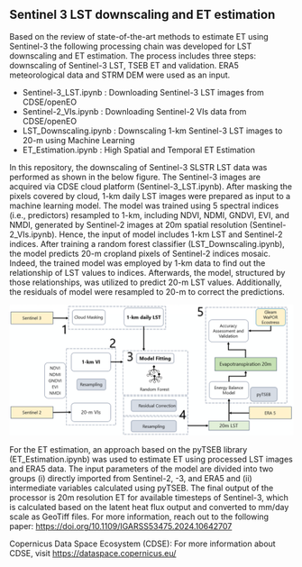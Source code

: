 ## Sentinel 3 LST downscaling and ET estimation

Based on the review of state-of-the-art methods  to estimate ET using Sentinel-3 the following processing chain was developed for LST downscaling and ET estimation. The process includes three steps: downscaling of Sentinel-3 LST, TSEB ET and validation. ERA5 meteorological data and STRM DEM were used as an input.

- Sentinel-3_LST.ipynb : Downloading Sentinel-3 LST images from CDSE/openEO
- Sentinel-2_VIs.ipynb : Downloading Sentinel-2 VIs data from CDSE/openEO
- LST_Downscaling.ipynb : Downscaling 1-km Sentinel-3 LST images to 20-m using Machine Learning
- ET_Estimation.ipynb : High Spatial and Temporal ET Estimation

In this repository, the downscaling of Sentinel-3 SLSTR LST data was performed as shown in the below figure. The Sentinel-3 images are acquired via CDSE cloud platform (Sentinel-3_LST.ipynb). After masking the pixels covered by cloud, 1-km daily LST images were prepared as input to a machine learning model. The model was trained using 5 spectral indices (i.e., predictors) resampled to 1-km, including NDVI, NDMI, GNDVI, EVI, and NMDI, generated by Sentinel-2 images at 20m spatial resolution (Sentinel-2_VIs.ipynb). Hence, the input of model includes 1-km LST and Sentinel-2 indices. After training a random forest classifier (LST_Downscaling.ipynb), the model predicts 20-m cropland pixels of Sentinel-2 indices mosaic. Indeed, the trained model was employed by 1-km data to find out the relationship of LST values to indices. Afterwards, the model, structured by those relationships, was utilized to predict 20-m LST values. Additionally, the residuals of model were resampled to 20-m to correct the predictions.

![ET_Workflow](ET_Workflow.PNG)

For the ET estimation, an approach based on the pyTSEB library (ET_Estimation.ipynb) was used to estimate ET using processed LST images and ERA5 data. The input parameters of the model are divided into two groups (i) directly imported from Sentinel-2, -3, and ERA5 and (ii) intermediate variables calculated using pyTSEB. 
The final output of the processor is 20m resolution ET for available timesteps of Sentinel-3, which is calculated based on the latent heat flux output and converted to mm/day scale as GeoTiff files.
For more information, reach out to the following paper: https://doi.org/10.1109/IGARSS53475.2024.10642707

Copernicus Data Space Ecosystem (CDSE): For more information about CDSE, visit https://dataspace.copernicus.eu/
